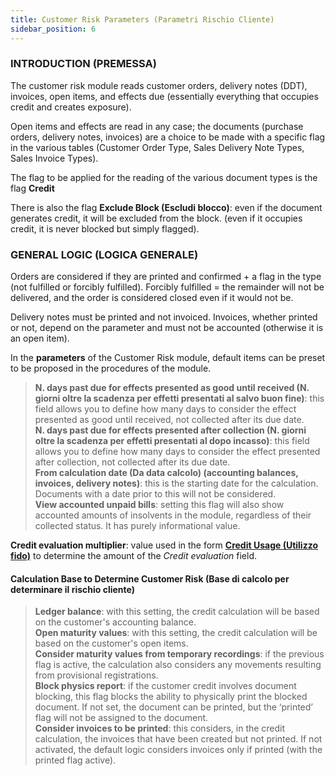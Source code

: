 ```yaml
---
title: Customer Risk Parameters (Parametri Rischio Cliente)
sidebar_position: 6
---
```


### INTRODUCTION (PREMESSA)

The customer risk module reads customer orders, delivery notes (DDT), invoices, open items, and effects due (essentially everything that occupies credit and creates exposure). 

Open items and effects are read in any case; the documents (purchase orders, delivery notes, invoices) are a choice to be made with a specific flag in the various tables (Customer Order Type, Sales Delivery Note Types, Sales Invoice Types).

The flag to be applied for the reading of the various document types is the flag **Credit**

There is also the flag **Exclude Block (Escludi blocco)**: even if the document generates credit, it will be excluded from the block. (even if it occupies credit, it is never blocked but simply flagged).

### GENERAL LOGIC (LOGICA GENERALE)

Orders are considered if they are printed and confirmed + a flag in the type (not fulfilled or forcibly fulfilled). 
Forcibly fulfilled = the remainder will not be delivered, and the order is considered closed even if it would not be.

Delivery notes must be printed and not invoiced. 
Invoices, whether printed or not, depend on the parameter and must not be accounted (otherwise it is an open item).

In the **parameters** of the Customer Risk module, default items can be preset to be proposed in the procedures of the module.

> **N. days past due for effects presented as good until received (N. giorni oltre la scadenza per effetti presentati al salvo buon fine)**: this field allows you to define how many days to consider the effect presented as good until received, not collected after its due date.  
> **N. days past due for effects presented after collection (N. giorni oltre la scadenza per effetti presentati al dopo incasso)**: this field allows you to define how many days to consider the effect presented after collection, not collected after its due date.  
> **From calculation date (Da data calcolo) (accounting balances, invoices, delivery notes)**: this is the starting date for the calculation. Documents with a date prior to this will not be considered.  
> **View accounted unpaid bills**: setting this flag will also show accounted amounts of insolvents in the module, regardless of their collected status. It has purely informational value.  

**Credit evaluation multiplier**: value used in the form [**Credit Usage (Utilizzo fido)**](/docs/treasury/customer-risk/use-credit) to determine the amount of the *Credit evaluation* field.


#### Calculation Base to Determine Customer Risk (Base di calcolo per determinare il rischio cliente)  
> **Ledger balance**: with this setting, the credit calculation will be based on the customer's accounting balance.  
> **Open maturity values**: with this setting, the credit calculation will be based on the customer's open items.  
> **Consider maturity values from temporary recordings**: if the previous flag is active, the calculation also considers any movements resulting from provisional registrations.  
> **Block physics report**: if the customer credit involves document blocking, this flag blocks the ability to physically print the blocked document. If not set, the document can be printed, but the ‘printed’ flag will not be assigned to the document.  
> **Consider invoices to be printed**: this considers, in the credit calculation, the invoices that have been created but not printed. If not activated, the default logic considers invoices only if printed (with the printed flag active).